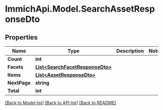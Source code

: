 # ImmichApi.Model.SearchAssetResponseDto

## Properties

Name | Type | Description | Notes
------------ | ------------- | ------------- | -------------
**Count** | **int** |  | 
**Facets** | [**List&lt;SearchFacetResponseDto&gt;**](SearchFacetResponseDto.md) |  | 
**Items** | [**List&lt;AssetResponseDto&gt;**](AssetResponseDto.md) |  | 
**NextPage** | **string** |  | 
**Total** | **int** |  | 

[[Back to Model list]](../README.md#documentation-for-models) [[Back to API list]](../README.md#documentation-for-api-endpoints) [[Back to README]](../README.md)

